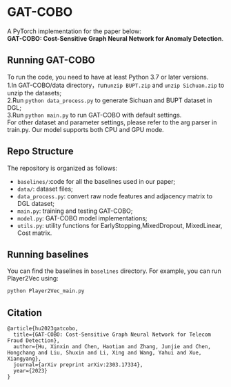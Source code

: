 # GAT-COBO

A PyTorch implementation for the paper below:   
**GAT-COBO: Cost-Sensitive Graph Neural Network for Anomaly Detection**.


## Running GAT-COBO
To run the code, you need to have at least Python 3.7 or later versions.  
1.In GAT-COBO/data directory，run`unzip BUPT.zip` and `unzip Sichuan.zip` to unzip the datasets;  
2.Run `python data_process.py` to generate Sichuan and BUPT dataset in DGL;  
3.Run `python main.py` to run GAT-COBO with default settings.  
For other dataset and parameter settings, please refer to the arg parser in train.py. Our model supports both CPU and GPU mode.  

## Repo Structure
The repository is organized as follows:
- `baselines/`:code for all the baselines used in our paper;  
- `data/`: dataset files;  
- `data_process.py`: convert raw node features and adjacency matrix to DGL dataset;
- `main.py`: training and testing GAT-COBO;
- `model.py`: GAT-COBO model implementations;
- `utils.py`: utility functions for EarlyStopping,MixedDropout, MixedLinear, Cost matrix.  


## Running baselines
You can find the baselines in `baselines` directory. For example, you can run Player2Vec using:
```bash
python Player2Vec_main.py 
```

## Citation

```
@article{hu2023gatcobo,
  title={GAT-COBO: Cost-Sensitive Graph Neural Network for Telecom Fraud Detection},
  author={Hu, Xinxin and Chen, Haotian and Zhang, Junjie and Chen, Hongchang and Liu, Shuxin and Li, Xing and Wang, Yahui and Xue, Xiangyang},
  journal={arXiv preprint arXiv:2303.17334},
  year={2023}
}
```
  
